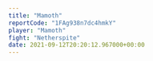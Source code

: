 ```yaml
---
title: "Mamoth"
reportCode: "1FAg938n7dc4hmkY"
player: "Mamoth"
fight: "Netherspite"
date: 2021-09-12T20:20:12.967000+00:00
---
```

